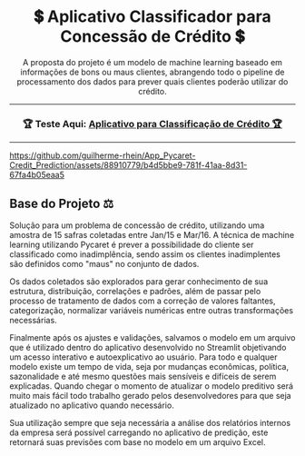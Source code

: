 <h1 align="center">
    💲 Aplicativo Classificador para Concessão de Crédito 💲</a>
</h1>

<p align="center"> A proposta do projeto é um modelo de machine learning baseado em informações de bons ou maus clientes, abrangendo todo o pipeline de processamento dos dados para prever quais clientes poderão utilizar do crédito. </p>

---
<h3 align="center">
    🏆 Teste Aqui: <a href="https://app-pycaret-credit-prediction.onrender.com">Aplicativo para Classificação de Crédito 🏆 </a>
</h3>

---


https://github.com/guilherme-rhein/App_Pycaret-Credit_Prediction/assets/88910779/b4d5bbe9-781f-41aa-8d31-67fa4b05eaa5


## Base do Projeto ⚖️

Solução para um problema de concessão de crédito, utilizando uma amostra de 15 safras coletadas entre Jan/15 e Mar/16. A técnica de machine learning utilizando Pycaret é prever a possibilidade do cliente ser classificado como inadimplência, sendo assim os clientes inadimplentes são definidos como "maus" no conjunto de dados.

Os dados coletados são explorados para gerar conhecimento de sua estrutura, distribuição, correlações e padrões, além de passar pelo processo de tratamento de dados com a correção de valores faltantes, categorização, normalizar variáveis numéricas entre outras transformações necessárias.

Finalmente após os ajustes e validações, salvamos o modelo em um arquivo que é utilizado dentro do aplicativo desenvolvido no Streamlit objetivando um acesso interativo e autoexplicativo ao usuário. Para todo e qualquer modelo existe um tempo de vida, seja por mudanças econômicas, política, sazonalidade e até mesmo questões mais sensíveis e difíceis de serem explicadas. Quando chegar o momento de atualizar o modelo preditivo será muito mais fácil todo trabalho gerado pelos desenvolvedores para que seja atualizado no aplicativo quando necessário. 

Sua utilização sempre que seja necessária a análise dos relatórios internos da empresa será possível carregando no aplicativo de predição, este retornará suas previsões com base no modelo em um arquivo Excel.
